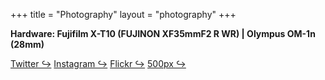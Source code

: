 +++
title = "Photography"
layout = "photography"
+++

**Hardware: Fujifilm X-T10 (FUJINON XF35mmF2 R WR) | Olympus OM-1n (28mm)**

<div class="social">
    <a href="https://twitter.com/toxinu__" target="_blank"><span>Twitter ↪</span></a>
    <a href="https://instagram.com/toxinu_" target="_blank"><span>Instagram ↪</span></a>
    <a href="https://www.flickr.com/photos/183598867@N07/" target="_blank"><span>Flickr ↪</span></a>
    <a href="https://500px.com/toxinu/" target="_blank"><span>500px ↪</span></a>
</div>
